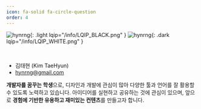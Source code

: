 ```yaml
---
icon: fa-solid fa-circle-question
order: 4
---
```


<!-- fas fa-info-circle -->

![hynrng](/info/hynrng_black.png){: .light lqip="/info/LQIP_BLACK.png" }
![hynrng](/info/hynrng_white.png){: .dark lqip="/info/LQIP_WHITE.png" }

<br>

- 김태현 (Kim TaeHyun)
- hynrng@gmail.com

**개발자를 꿈꾸는 학생**으로, 디자인과 개발에 관심이 많아 다양한 툴과 언어를 잘 활용할 수 있도록 노력하고 있습니다. 아이디어를 실현하고 공유하는 것에 관심이 있으며, 앞으로 **경험에 기반한 유용하고 재미있는 컨텐츠**를 만들고자 합니다.